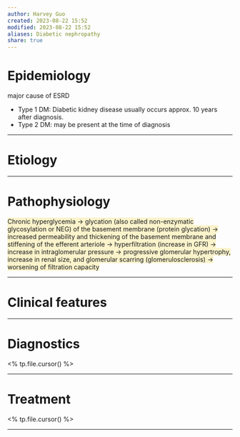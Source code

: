 ```yaml
---
author: Harvey Guo
created: 2023-08-22 15:52
modified: 2023-08-22 15:52
aliases: Diabetic nephropathy
share: true
---
```

# Epidemiology
major cause of ESRD
- Type 1 DM: Diabetic kidney disease usually occurs approx. 10 years after diagnosis.
- Type 2 DM: may be present at the time of diagnosis

---
# Etiology


---
# Pathophysiology
<span style="background:rgba(240, 200, 0, 0.2)">Chronic hyperglycemia → glycation (also called non-enzymatic glycosylation or NEG) of the basement membrane (protein glycation) → increased permeability and thickening of the basement membrane and stiffening of the efferent arteriole → hyperfiltration (increase in GFR) → increase in intraglomerular pressure  → progressive glomerular hypertrophy, increase in renal size, and glomerular scarring (glomerulosclerosis) → worsening of filtration capacity</span>

---
# Clinical features


---
# Diagnostics
<% tp.file.cursor() %>

---
# Treatment
<% tp.file.cursor() %>

---
